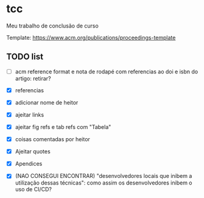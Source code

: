 # tcc
Meu trabalho de conclusão de curso
  
Template: https://www.acm.org/publications/proceedings-template

## TODO list

- [ ] acm reference format e nota de rodapé com referencias ao doi e isbn do artigo: retirar?




- [x] referencias
- [x] adicionar nome de heitor
- [x] ajeitar links
- [x] ajeitar fig refs e tab refs com "Tabela"
- [x] coisas comentadas por heitor
- [x] Ajeitar quotes
- [x] Apendices
- [x] (NAO CONSEGUI ENCONTRAR) "desenvolvedores locais que inibem a utilização dessas técnicas": como assim os desenvolvedores inibem o uso de CI/CD? 
